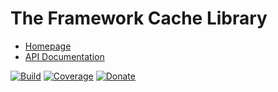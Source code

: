 # The Framework Cache Library

- [Homepage](https://the-framework.gitlab.io/libraries/cache.html)
- [API Documentation](https://the-framework.gitlab.io/libraries/cache/docs/)

[![Build](https://gitlab.com/the-framework/libraries/cache/badges/master/pipeline.svg)](https://gitlab.com/the-framework/libraries/cache/-/jobs)
[![Coverage](https://gitlab.com/the-framework/libraries/cache/badges/master/coverage.svg?job=test:php)](https://the-framework.gitlab.io/libraries/cache/coverage/)
[![Donate](https://img.shields.io/badge/Donate-PayPal-blue.svg)](https://www.paypal.com/cgi-bin/webscr?cmd=_s-xclick&hosted_button_id=NGBNW5PY4VSJ4)
